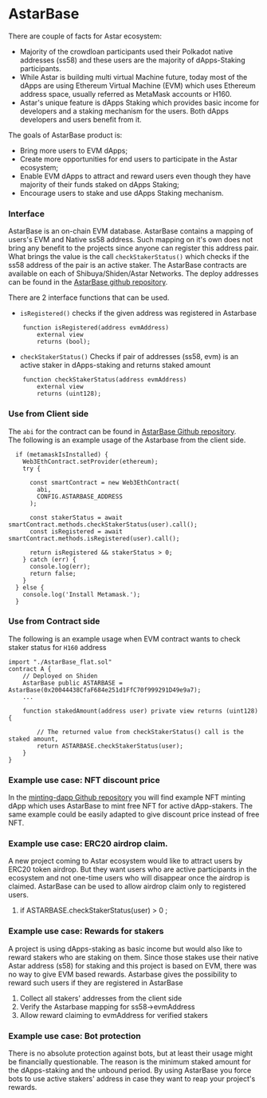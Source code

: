 # AstarBase

There are couple of facts for Astar ecosystem:

* Majority of the crowdloan participants used their Polkadot native addresses (ss58) and these users are the majority of dApps-Staking participants.
* While Astar is building multi virtual Machine future, today most of the dApps are using Ethereum Virtual Machine (EVM) which uses Ethereum address space, usually referred as MetaMask accounts or H160.
* Astar's unique feature is dApps Staking which provides basic income for developers and a staking mechanism for the users. Both dApps developers and users benefit from it.

The goals of AstarBase product is:

* Bring more users to EVM dApps;
* Create more opportunities for end users to participate in the Astar ecosystem;
* Enable EVM dApps to attract and reward users even though they have majority of their funds staked on dApps Staking;
* Encourage users to stake and use dApps Staking mechanism.

### Interface

AstarBase is an on-chain EVM database. AstarBase contains a mapping of users's EVM and Native ss58 address. Such mapping on it's own does not bring any benefit to the projects since anyone can register this address pair. What brings the value is the call `checkStakerStatus()` which checks if the ss58 address of the pair is an active staker. The AstarBase contracts are available on each of Shibuya/Shiden/Astar Networks. The deploy addresses can be found in the [AstarBase github repository](https://github.com/AstarNetwork/astarbase/blob/main/contract/contracts/info.md).

There are 2 interface functions that can be used.

* `isRegistered()` checks if the given address was registered in Astarbase

```
    function isRegistered(address evmAddress) 
        external view 
        returns (bool);
```

* `checkStakerStatus()` Checks if pair of addresses (ss58, evm) is an active staker in dApps-staking and returns staked amount

```
    function checkStakerStatus(address evmAddress)
        external view
        returns (uint128);
```

### Use from Client side

The `abi` for the contract can be found in [AstarBase Github repository](https://github.com/AstarNetwork/astarbase/blob/main/public/config/register\_abi.json).\
The following is an example usage of the Astarbase from the client side.

```
  if (metamaskIsInstalled) {
    Web3EthContract.setProvider(ethereum);
    try {
      
      const smartContract = new Web3EthContract(
        abi,
        CONFIG.ASTARBASE_ADDRESS
      );

      const stakerStatus = await smartContract.methods.checkStakerStatus(user).call();
      const isRegistered = await smartContract.methods.isRegistered(user).call();

      return isRegistered && stakerStatus > 0;
    } catch (err) {
      console.log(err);
      return false;
    }
  } else {
    console.log('Install Metamask.');
  }
```

### Use from Contract side

The following is an example usage when EVM contract wants to check staker status for `H160` address

```
import "./AstarBase_flat.sol"
contract A {
    // Deployed on Shiden
    AstarBase public ASTARBASE = AstarBase(0x20044438CfaF684e251d1FfC70f999291D49e9a7);
    ...
    
    function stakedAmount(address user) private view returns (uint128) {

        // The returned value from checkStakerStatus() call is the staked amount,
        return ASTARBASE.checkStakerStatus(user);
    }
}
```

### Example use case: NFT discount price

In the [minting-dapp Github repository](https://github.com/AstarNetwork/minting-dapp/blob/main/contract/contracts/ShidenPass\_flat.sol) you will find example NFT minting dApp which uses AstarBase to mint free NFT for active dApp-stakers. The same example could be easily adapted to give discount price instead of free NFT.

### Example use case: ERC20 airdrop claim.

A new project coming to Astar ecosystem would like to attract users by ERC20 token airdrop. But they want users who are active participants in the ecosystem and not one-time users who will disappear once the airdrop is claimed. AstarBase can be used to allow airdrop claim only to registered users.

1. if ASTARBASE.checkStakerStatus(user) > 0 ;

### Example use case: Rewards for stakers

A project is using dApps-staking as basic income but would also like to reward stakers who are staking on them. Since those stakes use their native Astar address (s58) for staking and this project is based on EVM, there was no way to give EVM based rewards. Astarbase gives the possibility to reward such users if they are registered in AstarBase

1. Collect all stakers' addresses from the client side
2. Verify the Astarbase mapping for ss58->evmAddress
3. Allow reward claiming to evmAddress for verified stakers

### Example use case: Bot protection

There is no absolute protection against bots, but at least their usage might be financially questionable. The reason is the minimum staked amount for the dApps-staking and the unbound period. By using AstarBase you force bots to use active stakers' address in case they want to reap your project's rewards.
